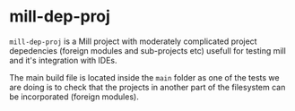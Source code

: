 # mill-dep-proj

`mill-dep-proj` is a Mill project with moderately complicated project depedencies (foreign modules and sub-projects etc) usefull for testing mill and it's integration with IDEs.


The main build file is located inside the `main` folder as one of the tests we are doing is to check that the projects in another part of the filesystem can be incorporated (foreign modules).
